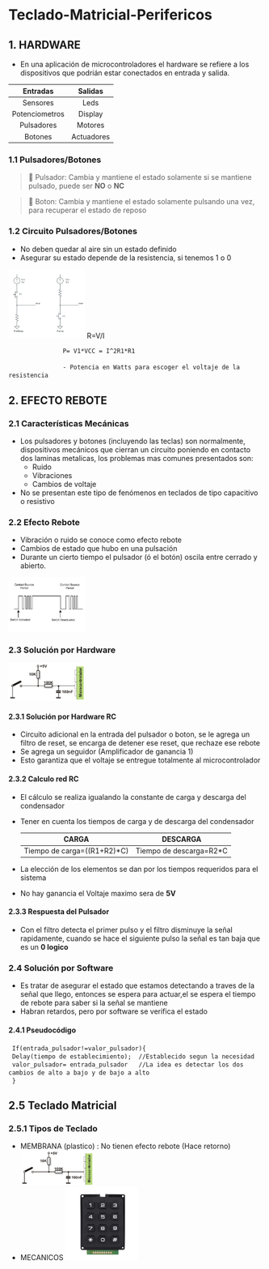 # Teclado-Matricial-Perifericos

## 1. HARDWARE

 - En una aplicación de microcontroladores el hardware se refiere a los 
dispositivos que podrián estar conectados en entrada y salida.

|    Entradas    |   Salidas  |
|:--------------:|:----------:|
| Sensores       | Leds       |
| Potenciometros | Display    |
| Pulsadores     | Motores    |
| Botones        | Actuadores |

### 1.1 Pulsadores/Botones

>  🔑 Pulsador: Cambia y mantiene el estado solamente si se mantiene pulsado, puede ser **NO** o **NC**

>  🔑 Boton: Cambia y mantiene el estado solamente pulsando una vez, para recuperar el estado de reposo


### 1.2 Circuito Pulsadores/Botones

 - No deben quedar al aire sin un estado definido
 - Asegurar su estado depende de la resistencia, si tenemos 1 o 0
<img src="https://github.com/HeisenDiaz/Teclado-Matricial-Perifericos/blob/main/resistencia-pull-up-down-e1435659241597.png" width="30%">
                   R=V/I

                   P= V1*VCC = I^2R1*R1

                   - Potencia en Watts para escoger el voltaje de la resistencia


## 2. EFECTO REBOTE

### 2.1 Características Mecánicas

 - Los pulsadores y botones (incluyendo las teclas) son normalmente, dispositivos mecánicos que cierran un circuito poniendo en contacto dos laminas metalicas, los problemas mas comunes presentados son:
   - Ruido
   - Vibraciones
   - Cambios de voltaje 
 - No se presentan este tipo de fenómenos en teclados de tipo capacitivo o resistivo

### 2.2 Efecto Rebote

 - Vibración o ruido se conoce como efecto rebote  
 - Cambios de estado que hubo en una pulsación
 - Durante un cierto tiempo el pulsador (ó el botón) oscila entre cerrado y abierto.
<img src="https://github.com/HeisenDiaz/Teclado-Matricial-Perifericos/blob/main/switch-debounce-principle.jpg" width="30%">

### 2.3 Solución por Hardware
<img src="https://github.com/HeisenDiaz/Teclado-Matricial-Perifericos/blob/main/8a7fb498516bd68a6215badee5aff517d8df4a3b.gif" width="30%">

#### 2.3.1 Solución por Hardware RC

 - Circuito adicional en la entrada del pulsador o boton, se le agrega un filtro de reset, se encarga de detener ese reset, que rechaze ese rebote
 - Se agrega un seguidor (Amplificador de ganancia 1)
 - Esto garantiza que el voltaje se entregue totalmente al microcontrolador

#### 2.3.2 Calculo red RC
 - El cálculo se realiza igualando la constante de carga y descarga del condensador
 - Tener en cuenta los tiempos de carga y de descarga del condensador

   |            CARGA            |         DESCARGA        |
   |:---------------------------:|:-----------------------:|
   | Tiempo de carga=((R1+R2)*C) | Tiempo de descarga=R2*C |

 - La elección de los elementos se dan por los tiempos requeridos para el sistema
 - No hay ganancia el Voltaje maximo sera de **5V**

#### 2.3.3 Respuesta del Pulsador
 - Con el filtro detecta el primer pulso y el filtro disminuye la señal rapidamente, cuando se hace el siguiente pulso la señal es tan baja que es un **0 logico** 

### 2.4 Solución por Software

 - Es tratar de asegurar el estado que estamos detectando a traves de la señal que llego, entonces se espera para actuar,el se espera el tiempo de rebote para saber si la señal se mantiene
 - Habran retardos, pero por software se verifica el estado

#### 2.4.1 Pseudocódigo

     If(entrada_pulsador!=valor_pulsador){
     Delay(tiempo de establecimiento);  //Establecido segun la necesidad
     valor_pulsador= entrada_pulsador   //La idea es detectar los dos cambios de alto a bajo y de bajo a alto
     }

## 2.5 Teclado Matricial

### 2.5.1 Tipos de Teclado
 - MEMBRANA (plastico) : No tienen efecto rebote (Hace retorno)
   <img src="https://github.com/HeisenDiaz/Teclado-Matricial-Perifericos/blob/main/8a7fb498516bd68a6215badee5aff517d8df4a3b.gif" width="30%">
 - MECANICOS
   <img src="https://github.com/HeisenDiaz/Teclado-Matricial-Perifericos/blob/main/61MSwM4cmvL.jpg" width="30%">
